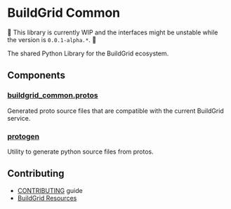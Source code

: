 # BuildGrid Common

🚧 This library is currently WIP and the interfaces might be unstable while the version is `0.0.1-alpha.*`. 🚧

The shared Python Library for the BuildGrid ecosystem.

## Components

### [buildgrid_common.protos](./buildgrid_common/protos/)

Generated proto source files that are compatible with the current BuildGrid service.

### [protogen](./protos/protogen.py)

Utility to generate python source files from protos.

## Contributing

- [CONTRIBUTING](./CONTRIBUTING.md) guide
- [BuildGrid Resources](https://buildgrid.build/index.html#resources)
